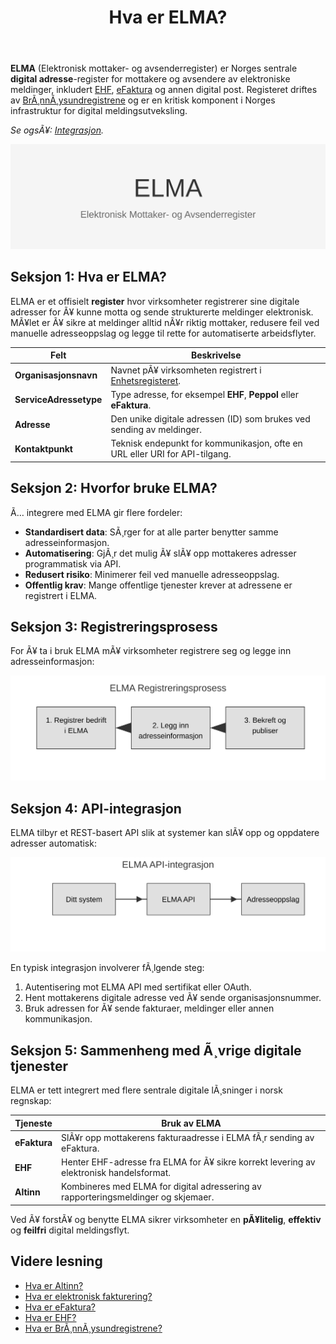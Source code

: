 ﻿---
title: "Hva er ELMA?"
meta_title: "Hva er ELMA?"
meta_description: '**ELMA** (Elektronisk mottaker- og avsenderregister) er Norges sentrale **digital adresse**-register for mottakere og avsendere av elektroniske meldinger, inklu...'
slug: elma
type: blog
layout: pages/single
---

**ELMA** (Elektronisk mottaker- og avsenderregister) er Norges sentrale **digital adresse**-register for mottakere og avsendere av elektroniske meldinger, inkludert [EHF](/blogs/regnskap/hva-er-ehf "Hva er EHF? En Guide til Norsk Elektronisk Handelsformat"), [eFaktura](/blogs/regnskap/hva-er-efaktura "Hva er eFaktura? Komplett Guide til Elektronisk Fakturering i Norge") og annen digital post. Registeret driftes av [BrÃ¸nnÃ¸ysundregistrene](/blogs/regnskap/bronnoysundregistrene "Hva er BrÃ¸nnÃ¸ysundregistrene? En Guide til Norges Registerforvalter") og er en kritisk komponent i Norges infrastruktur for digital meldingsutveksling.

*Se ogsÃ¥: [Integrasjon](/blogs/regnskap/integrasjon "Integrasjon â€“ En InnfÃ¸ring i Integrasjonskonsepter i Regnskap").*

![ELMA Oversikt](elma-image.svg)

## Seksjon 1: Hva er ELMA?

ELMA er et offisielt **register** hvor virksomheter registrerer sine digitale adresser for Ã¥ kunne motta og sende strukturerte meldinger elektronisk. MÃ¥let er Ã¥ sikre at meldinger alltid nÃ¥r riktig mottaker, redusere feil ved manuelle adresseoppslag og legge til rette for automatiserte arbeidsflyter.

| Felt                        | Beskrivelse                                                                                         |
|-----------------------------|-----------------------------------------------------------------------------------------------------|
| **Organisasjonsnavn**       | Navnet pÃ¥ virksomheten registrert i [Enhetsregisteret](/blogs/regnskap/hva-er-enhetsregisteret "Hva er Enhetsregisteret?"). |
| **ServiceAdressetype**      | Type adresse, for eksempel **EHF**, **Peppol** eller **eFaktura**.                                   |
| **Adresse**                 | Den unike digitale adressen (ID) som brukes ved sending av meldinger.                                |
| **Kontaktpunkt**            | Teknisk endepunkt for kommunikasjon, ofte en URL eller URI for API-tilgang.                          |

## Seksjon 2: Hvorfor bruke ELMA?

Ã… integrere med ELMA gir flere fordeler:

* **Standardisert data**: SÃ¸rger for at alle parter benytter samme adresseinformasjon.
* **Automatisering**: GjÃ¸r det mulig Ã¥ slÃ¥ opp mottakeres adresser programmatisk via API.
* **Redusert risiko**: Minimerer feil ved manuelle adresseoppslag.
* **Offentlig krav**: Mange offentlige tjenester krever at adressene er registrert i ELMA.

## Seksjon 3: Registreringsprosess

For Ã¥ ta i bruk ELMA mÃ¥ virksomheter registrere seg og legge inn adresseinformasjon:

![ELMA Registreringsprosess](elma-prosess.svg)

## Seksjon 4: API-integrasjon

ELMA tilbyr et REST-basert API slik at systemer kan slÃ¥ opp og oppdatere adresser automatisk:

![ELMA API-integrasjon](elma-api-integrasjon.svg)

En typisk integrasjon involverer fÃ¸lgende steg:

1. Autentisering mot ELMA API med sertifikat eller OAuth.
2. Hent mottakerens digitale adresse ved Ã¥ sende organisasjonsnummer.
3. Bruk adressen for Ã¥ sende fakturaer, meldinger eller annen kommunikasjon.

## Seksjon 5: Sammenheng med Ã¸vrige digitale tjenester

ELMA er tett integrert med flere sentrale digitale lÃ¸sninger i norsk regnskap:

| Tjeneste              | Bruk av ELMA                                                                                                         |
|-----------------------|----------------------------------------------------------------------------------------------------------------------|
| **eFaktura**          | SlÃ¥r opp mottakerens fakturaadresse i ELMA fÃ¸r sending av eFaktura.                                                   |
| **EHF**               | Henter EHF-adresse fra ELMA for Ã¥ sikre korrekt levering av elektronisk handelsformat.                                |
| **Altinn**            | Kombineres med ELMA for digital adressering av rapporteringsmeldinger og skjemaer.                                     |

Ved Ã¥ forstÃ¥ og benytte ELMA sikrer virksomheter en **pÃ¥litelig**, **effektiv** og **feilfri** digital meldingsflyt.

## Videre lesning

* [Hva er Altinn?](/blogs/regnskap/hva-er-altinn "Hva er Altinn? Norges Digitale Portal for NÃ¦ringsliv og Privatpersoner")
* [Hva er elektronisk fakturering?](/blogs/regnskap/hva-er-elektronisk-fakturering "Hva er Elektronisk Fakturering? Komplett Guide til Digitale FakturalÃ¸sninger")
* [Hva er eFaktura?](/blogs/regnskap/hva-er-efaktura "Hva er eFaktura? Komplett Guide til Elektronisk Fakturering i Norge")
* [Hva er EHF?](/blogs/regnskap/hva-er-ehf "Hva er EHF? En Guide til Norsk Elektronisk Handelsformat")
* [Hva er BrÃ¸nnÃ¸ysundregistrene?](/blogs/regnskap/bronnoysundregistrene "Hva er BrÃ¸nnÃ¸ysundregistrene? En Guide til Norges Registerforvalter")
